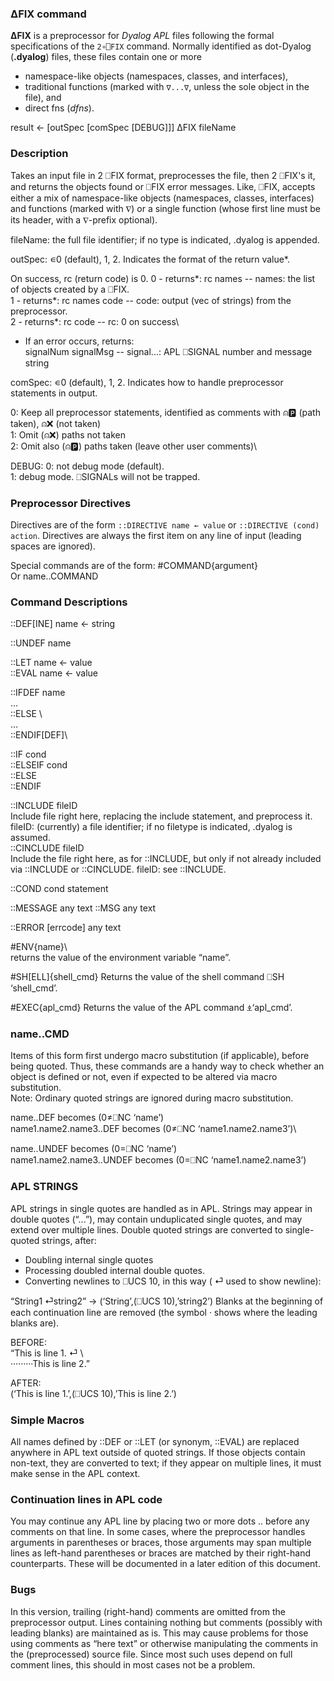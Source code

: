### ∆FIX command
__∆FIX__ is a preprocessor for _Dyalog APL_ files following the formal specifications of the `2∘⎕FIX` command. Normally identified as dot-Dyalog (__.dyalog__) files, these files contain one or more
* namespace-like objects (namespaces, classes, and interfaces),
* traditional functions (marked with `∇...∇`, unless the sole object in the file), and
* direct fns (_dfns_).


result ←  [outSpec [comSpec [DEBUG]]] ∆FIX fileName

### Description
  Takes an input file <fileName> in 2 ⎕FIX format, preprocesses the file, then 2 ⎕FIX's it, and
  returns the objects found or ⎕FIX error messages.
  Like, ⎕FIX, accepts either a mix of namespace-like objects (namespaces, classes, interfaces)
  and functions (marked with ∇) or a single function (whose first line must be its header,
 with a ∇-prefix optional).

fileName: the full file identifier; if no type is indicated, .dyalog is appended.

outSpec:  ∊0 (default), 1, 2. Indicates the format of the return value*.

   On success, rc (return code) is 0.
   0 - returns*: rc names             -- names: the list of objects created by a ⎕FIX.\
   1 - returns*: rc names code        -- code:  output (vec of strings) from the preprocessor.\
   2 - returns*: rc code              -- rc:    0 on success\
   * If an error occurs, returns:\
               signalNum signalMsg            -- signal...: APL ⎕SIGNAL number and message string

comSpec:  ∊0 (default), 1, 2. Indicates how to handle preprocessor statements in output.

   0: Keep all preprocessor statements, identified as comments with ⍝🅿️ (path taken), ⍝❌ (not taken)\
   1: Omit (⍝❌) paths not taken\
   2: Omit also (⍝🅿️) paths taken (leave other user comments)\

DEBUG: 0: not debug mode (default).\
       1: debug mode. ⎕SIGNALs will not be trapped.


### __Preprocessor Directives__

Directives are of the form `::DIRECTIVE name ← value` or `::DIRECTIVE (cond) action`.
Directives are always the first item on any line of input (leading spaces are ignored).

Special commands are of the form:
      #COMMAND{argument}\
Or
      name..COMMAND

### __Command Descriptions__

::DEF[INE] name ← string

::UNDEF name

::LET name ← value\
::EVAL name ← value

::IFDEF name\
    …\
::ELSE \   
    …\
::ENDIF[DEF]\

::IF cond\
::ELSEIF cond\
::ELSE\
::ENDIF

::INCLUDE  fileID\
Include file right here, replacing the include statement, and preprocess it. fileID: (currently) a file identifier; if no filetype is indicated, .dyalog is assumed.\
::CINCLUDE fileID\
Include the file right here, as for ::INCLUDE, but only if not already included via ::INCLUDE or ::CINCLUDE. fileID: see ::INCLUDE.

::COND cond statement

::MESSAGE any text
::MSG any text

::ERROR [errcode] any text

\#ENV{name}\		
returns the value of the environment variable “name”.

\#SH[ELL]{shell_cmd}
	Returns the value of the shell command ⎕SH ‘shell_cmd’.

\#EXEC{apl_cmd}
	Returns the value of the APL command ⍎‘apl_cmd’.

### __name..CMD__

Items of this form first undergo macro substitution (if applicable), before being quoted.
Thus, these commands are a handy way to check whether an object is defined or not, even if
expected to be altered via macro substitution.\
       Note: Ordinary quoted strings are ignored during macro substitution.


name..DEF                becomes (0≠⎕NC ‘name’)\
name1.name2.name3..DEF   becomes (0≠⎕NC ‘name1.name2.name3’)\

name..UNDEF              becomes (0=⎕NC ‘name’)\
name1.name2.name3..UNDEF becomes (0=⎕NC ‘name1.name2.name3’)

### APL STRINGS

APL strings in single quotes are handled as in APL. Strings may appear in double quotes (“...”), may contain unduplicated single quotes, and may extend over multiple lines.  Double quoted strings are converted to single-quoted strings, after:
* Doubling internal single quotes
* Processing doubled internal double quotes.
* Converting newlines to ⎕UCS 10, in this way ( ⏎ used to show newline):

“String1 ⏎string2” → (‘String’,(⎕UCS 10),’string2’)
Blanks at the beginning of each continuation line are removed (the symbol · shows where the leading blanks are).

BEFORE:\
	“This is line 1. ⏎    \   
·········This is line 2.”

AFTER:\
         (‘This is line 1.’,(⎕UCS 10),’This is line 2.’)

### Simple Macros
  All names defined by ::DEF or ::LET (or synonym, ::EVAL) are replaced anywhere in APL text outside of quoted strings. If those objects contain non-text, they are converted to text; if they appear on multiple lines, it must make sense in the APL context.

### Continuation lines in APL code

   You may continue any APL line by placing two or more dots .. before any comments on that line.
   In some cases, where the preprocessor handles arguments in parentheses or braces, those arguments may span multiple lines as left-hand parentheses or braces are matched by their right-hand counterparts. These will be documented in a later edition of this document.

### Bugs
   In this version, trailing (right-hand) comments are omitted from the preprocessor output. Lines containing nothing but comments (possibly with leading blanks) are maintained as is. This may cause problems for those using comments as “here text” or otherwise manipulating the comments in the (preprocessed) source file. Since most such uses depend on full comment lines, this should in most cases not be a problem.

